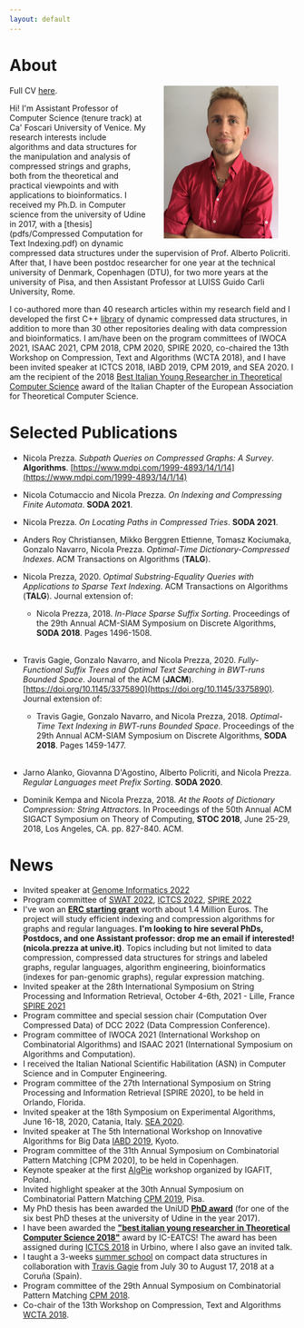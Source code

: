 ```yaml
---
layout: default
---
```


# About

<img src="figures/io_unive.jpg" align="right" width="40%" hspace="30" vspace="0" alt="be balanced" />

Full CV [here](pdfs/CV.pdf).

Hi! I'm Assistant Professor of Computer Science (tenure track) at Ca' Foscari University of Venice. My research interests include algorithms and data structures for the manipulation and analysis of compressed strings and graphs, both from the theoretical and practical viewpoints and with applications to bioinformatics. I received my Ph.D. in Computer science from the university of Udine in 2017, with a [thesis](pdfs/Compressed Computation for Text Indexing.pdf) on dynamic compressed data structures under the supervision of Prof. Alberto Policriti. After that, I have been postdoc researcher for one year at the technical university of Denmark, Copenhagen (DTU), for two more years at the university of Pisa, and then Assistant Professor at LUISS Guido Carli University, Rome.

I co-authored more than 40 research articles within my research field and I developed the first C++ [library](github.com/xxsds/DYNAMIC) of dynamic compressed data structures, in addition to more than 30 other repositories dealing with data compression and bioinformatics. I am/have been on the program committees of IWOCA 2021, ISAAC 2021, CPM 2018, CPM 2020, SPIRE 2020, co-chaired the 13th Workshop on Compression, Text and Algorithms (WCTA 2018), and I have been invited speaker at ICTCS 2018, IABD 2019, CPM 2019, and SEA 2020. I am the recipient of the 2018 [Best Italian Young Researcher in Theoretical Computer Science](https://www.eatcs.org/index.php/italian-chapter) award of the Italian Chapter of the European Association for Theoretical Computer Science.

# Selected Publications

* Nicola Prezza. *Subpath Queries on Compressed Graphs: A Survey*. **Algorithms**. [https://www.mdpi.com/1999-4893/14/1/14](https://www.mdpi.com/1999-4893/14/1/14)

* Nicola Cotumaccio and Nicola Prezza. *On Indexing and Compressing Finite Automata*. **SODA 2021**.

* Nicola Prezza. *On Locating Paths in Compressed Tries*. **SODA 2021**.

* Anders Roy Christiansen, Mikko Berggren Ettienne, Tomasz Kociumaka, Gonzalo Navarro, Nicola Prezza. *Optimal-Time Dictionary-Compressed Indexes*. ACM Transactions on Algorithms (**TALG**).

* Nicola Prezza, 2020. *Optimal Substring-Equality Queries with Applications to Sparse Text Indexing*. ACM Transactions on Algorithms (**TALG**). Journal extension of:
	* Nicola Prezza, 2018. *In-Place Sparse Suffix Sorting*. Proceedings of the 29th Annual ACM-SIAM Symposium on Discrete Algorithms, **SODA 2018**. Pages 1496-1508.
<br /><br />
* Travis Gagie, Gonzalo Navarro, and Nicola Prezza, 2020. *Fully-Functional Suffix Trees and Optimal Text Searching in BWT-runs Bounded Space*.  Journal of the ACM (**JACM**). [https://doi.org/10.1145/3375890](https://doi.org/10.1145/3375890). Journal extension of:
	* Travis Gagie, Gonzalo Navarro, and Nicola Prezza, 2018. *Optimal-Time Text Indexing in BWT-runs Bounded Space*. Proceedings of the 29th Annual ACM-SIAM Symposium on Discrete Algorithms, **SODA 2018**. Pages 1459-1477.
<br /><br />
* Jarno Alanko, Giovanna D'Agostino, Alberto Policriti, and Nicola Prezza. *Regular Languages meet Prefix Sorting*. **SODA 2020**.

* Dominik Kempa and Nicola Prezza, 2018. *At the Roots of Dictionary Compression: String Attractors*. In Proceedings of the 50th Annual ACM SIGACT Symposium on Theory of Computing, **STOC 2018**, June 25-29, 2018, Los Angeles, CA. pp. 827-840. ACM.



# News

* Invited speaker at [Genome Informatics 2022](https://coursesandconferences.wellcomeconnectingscience.org/event/genome-informatics-20220921/)
* Program committee of [SWAT 2022](https://www.setur.fo/en/education/swat-2022/), [ICTCS 2022](https://easyconferences.eu/ictcs2022/), [SPIRE 2022](http://spire2022.inf.udec.cl/)
* I've won an [**ERC starting grant**](https://www.unive.it/pag/14024/?tx_news_pi1%5Bnews%5D=11718&cHash=1e58b420b9e748f45fc34994a670efb0) worth about 1.4 Million Euros. The project will study efficient indexing and compression algorithms for graphs and regular languages. **I'm looking to hire several PhDs, Postdocs, and one Assistant professor: drop me an email if interested! (nicola.prezza at unive.it)**. Topics including but not limited to data compression, compressed data structures for strings and labeled graphs, regular languages, algorithm engineering, bioinformatics (indexes for pan-genomic graphs), regular expression matching.
* Invited speaker at the 28th International Symposium on String Processing and Information Retrieval, October 4-6th, 2021 - Lille, France [SPIRE 2021](https://www.cristal.univ-lille.fr/spire2021/)
* Program committee and special session chair (Computation Over Compressed Data) of DCC 2022 (Data Compression Conference).
* Program committee of IWOCA 2021 (International Workshop on Combinatorial Algorithms) and ISAAC 2021 (International Symposium on Algorithms and Computation).
* I received the Italian National Scientific Habilitation (ASN) in Computer Science and in Computer Engineering.
* Program committee of the 27th International Symposium on String Processing and Information Retrieval [SPIRE 2020], to be held in Orlando, Florida.
* Invited speaker at the 18th Symposium on Experimental Algorithms, June 16-18, 2020, Catania, Italy. [SEA 2020](http://www.sea2020.dmi.unict.it/).
* Invited speaker at The 5th International Workshop on Innovative Algorithms for Big Data [IABD 2019](https://sites.google.com/view/iabd2019/iabd2019), Kyoto.
* Program committee of the 31th Annual Symposium on Combinatorial Pattern Matching [CPM 2020], to be held in Copenhagen.
* Keynote speaker at the first [AlgPie](https://algpie.mimuw.edu.pl/) workshop organized by IGAFIT, Poland.
* Invited highlight speaker at the 30th Annual Symposium on Combinatorial Pattern Matching [CPM 2019](http://cpm2019.di.unipi.it/), Pisa.
* My PhD thesis has been awarded the UniUD [**PhD award**](https://qui.uniud.it/notizieEventi/ateneo/phd-awards-assegnati-alle-migliori-tesi-di-dottorato-2017) (for one of the six best PhD theses at the university of Udine in the year 2017).
* I have been awarded the [**"best italian young researcher in Theoretical Computer Science 2018"**](https://www.eatcs.org/index.php/italian-chapter) award by IC-EATCS! The award has been assigned during [ICTCS 2018](http://www.sti.uniurb.it/events/ictcs2018/cfp.html) in Urbino, where I also gave an invited talk.
* I taught a 3-weeks [summer school](http://www.udc.es/gl/iss/courses/courses_2018/Compact_data_structures) on compact data structures in collaboration with [Travis Gagie](https://www.cs.helsinki.fi/u/gagie/) from July 30 to August 17, 2018 at a Coruña (Spain). 
* Program committee of the 29th Annual Symposium on Combinatorial Pattern Matching [CPM 2018](http://cpm2018.sdu.edu.cn/).
* Co-chair of the 13th Workshop on Compression, Text and Algorithms [WCTA 2018](http://eventos.spc.org.pe/spire2018/).
